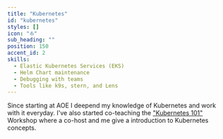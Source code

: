 ```yaml
---
title: "Kubernetes"
id: "kubernetes"
styles: []
icon: "⛵️"
sub_heading: ""
position: 150
accent_id: 2
skills:
  - Elastic Kubernetes Services (EKS)
  - Helm Chart maintenance
  - Debugging with teams
  - Tools like k9s, stern, and Lens
---
```


Since starting at AOE I deepend my knowledge of Kubernetes and work with it everyday. I've also started co-teaching the ["Kubernetes 101"](https://www.aoe.com/en/academy/cloud-devops/kubernetes-101.html) Workshop where a co-host and me give a introduction to Kubernetes concepts. 